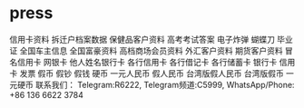 # press
信用卡资料 拆迁户档案数据 保健品客户资料 高考考试答案 电子炸弹 蝴蝶刀 毕业证 全国车主信息 全国富豪资料 高档商场会员资料 外汇客户资料 期货客户资料 冒名信用卡 网银卡 他人姓名银行卡 各行信用卡 各行借记卡 各行储蓄卡 银行卡 信用卡 发票 假币 假钞 假钱 硬币 一元人民币 假人民币 台湾版假人民币 台湾版假币 一元硬币 联系我们： Telegram:R6222, Telegram频道:C5999, WhatsApp/Phone: +86 136 6622 3784
